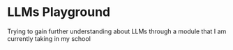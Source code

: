# LLMs Playground
Trying to gain further understanding about LLMs through a module that I am currently taking in my school
